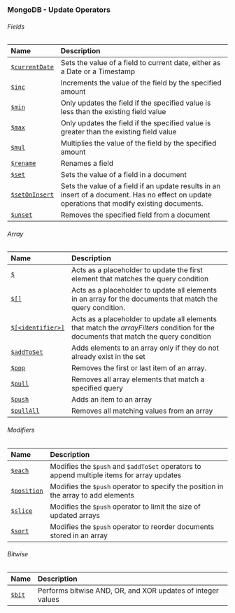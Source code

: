 ### MongoDB - Update Operators

###### Fields

| Name     | Description |
| :------ | :---------- |
| [`$currentDate`]('./current-date.md') | Sets the value of a field to current date, either as a Date or a Timestamp
| [`$inc`]() | Increments the value of the field by the specified amount
| [`$min`]() | Only updates the field if the specified value is less than the existing field value
| [`$max`]() | Only updates the field if the specified value is greater than the existing field value
| [`$mul`]() | Multiplies the value of the field by the specified amount
| [`$rename`]() | Renames a field
| [`$set`]() | Sets the value of a field in a document
| [`$setOnInsert`]() | Sets the value of a field if an update results in an insert of a document. Has no effect on update operations that modify existing documents.
| [`$unset`]() | Removes the specified field from a document

###### Array

| Name     | Description |
| :------ | :---------- |
| [`$`]() | Acts as a placeholder to update the first element that matches the query condition
| [`$[]`]() | Acts as a placeholder to update all elements in an array for the documents that match the query condition.
| [`$[<identifier>]`]() | Acts as a placeholder to update all elements that match the *arrayFilters* condition for the documents that match the query condition
| [`$addToSet`]() | Adds elements to an array only if they do not already exist in the set
| [`$pop`]() | Removes the first or last item of an array.
| [`$pull`]() | Removes all array elements that match a specified query
| [`$push`]() | Adds an item to an array
| [`$pullAll`]() | Removes all matching values from an array

###### Modifiers

| Name     | Description |
| :------ | :---------- |
| [`$each`]() | Modifies the `$push` and `$addToSet` operators to append multiple items for array updates
| [`$position`]() | Modifies the `$push` operator to specify the position in the array to add elements
| [`$slice`]() | Modifies the `$push` operator to limit the size of updated arrays
| [`$sort`]() | Modifies the `$push` operator to reorder documents stored in an array

###### Bitwise

| Name     | Description |
| :------ | :---------- |
| [`$bit`]() | Performs bitwise AND, OR, and XOR updates of integer values

